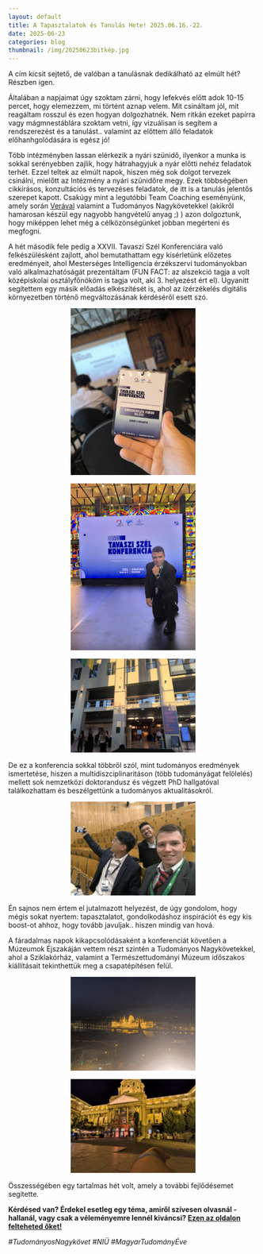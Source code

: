 ```yaml
---
layout: default
title: A Tapasztalatok és Tanulás Hete! 2025.06.16.-22.
date: 2025-06-23 
categories: blog
thumbnail: /img/20250623bitkép.jpg
---
```


A cím kicsit sejtető, de valóban a tanulásnak dedikálható az elmúlt hét?
Részben igen.

Általában a napjaimat úgy szoktam zárni, hogy lefekvés előtt adok 10-15 percet, hogy elemezzem, mi történt aznap velem. Mit csináltam jól, mit reagáltam rosszul és ezen hogyan dolgozhatnék.
Nem ritkán ezeket papírra vagy mágmnestáblára szoktam vetni, így vizuálisan is segítem a rendszerezést és a tanulást.. valamint az előttem álló feladatok előhanhgolódására is egész jó!

Több intézményben lassan elérkezik a nyári szünidő, ilyenkor a munka is sokkal serényebben zajlik, hogy hátrahagyjuk a nyár előtti nehéz feladatok terhét. Ezzel teltek az elmúlt napok, hiszen még sok dolgot tervezek csinálni, mielőtt az Intézmény a nyári szünidőre megy.
Ezek többségében cikkírásos, konzultációs és tervezéses feladatok, de itt is a tanulás jelentős szerepet kapott.
Csakúgy mint a legutóbbi Team Coaching eseményünk, amely során [Verával](https://www.linkedin.com/in/vera-czifra?originalSubdomain=hu) valamint a Tudományos Nagykövetekkel (akikről hamarosan készül egy nagyobb hangvételű anyag ;) )  azon dolgoztunk, hogy miképpen lehet még a célközönségünket jobban megérteni és megfogni.

A hét második fele pedig a XXVII. Tavaszi Szél Konferenciára való felkészülésként zajlott, ahol bemutathattam egy kísérletünk előzetes eredményeit, ahol Mesterséges Intelligencia érzékszervi tudományokban való alkalmazhatóságát prezentáltam (FUN FACT: az alszekció tagja a volt középiskolai osztályfőnököm is tagja volt, aki 3. helyezést ért el). 
Ugyanitt segítettem egy másik előadás elkészítését is, ahol az ízérzékelés digitális környezetben történő megváltozásának kérdéséről esett szó.

<p align="center">
  <img src="/img/20250623konfi1.jpg" alt="SET1" style="max-width:50%;">
</p>

<p align="center">
  <img src="/img/20250623konfi2.jpg" alt="SET1" style="max-width:50%;">
</p>

<p align="center">
  <img src="/img/20250623konfi3.jpg" alt="SET1" style="max-width:50%;">
</p>

De ez a konferencia sokkal többről szól, mint tudományos eredmények ismertetése, hiszen a multidiszciplinaritáson (több tudományágat felölelés) mellett sok nemzetközi doktorandusz és végzett PhD hallgatóval találkozhattam és beszélgettünk a tudományos aktualitásokról.

<p align="center">
  <img src="/img/20250623konfi4.jpg" alt="SET1" style="max-width:50%;">
</p>

Én sajnos nem értem el jutalmazott helyezést, de úgy gondolom, hogy mégis sokat nyertem: tapasztalatot, gondolkodáshoz inspirációt és egy kis boost-ot ahhoz, hogy tovább javuljak.. hiszen mindig van hová.

A fáradalmas napok kikapcsolódásaként a konferenciát követően a Múzeumok Éjszakáján vettem részt szintén a Tudományos Nagykövetekkel, ahol a Sziklakórház, valamint a Természettudományi Múzeum időszakos kiállításait tekinthettük meg a csapatépítésen felül. 

<p align="center">
  <img src="/img/20250623MUZEJ.jpg" alt="SET1" style="max-width:50%;">
</p>

<p align="center">
  <img src="/img/20250623Muzej2.jpg" alt="SET1" style="max-width:50%;">
</p>

Összességében egy tartalmas hét volt, amely a további fejlődésemet segítette. 

**Kérdésed van? Érdekel esetleg egy téma, amiről szívesen olvasnál - hallanál, vagy csak a véleményemre lennél kiváncsi? [Ezen az oldalon felteheted őket!](https://www.facebook.com/profile.php?id=61575576670042)**

*#TudományosNagykövet #NIÜ #MagyarTudományÉve*


